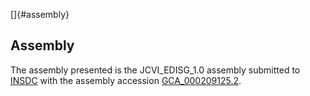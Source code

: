 []{#assembly}

Assembly
--------

The assembly presented is the JCVI\_EDISG\_1.0 assembly submitted to
[INSDC](http://www.insdc.org) with the assembly accession
[GCA\_000209125.2](http://www.ebi.ac.uk/ena/data/view/GCA_000209125.2).
